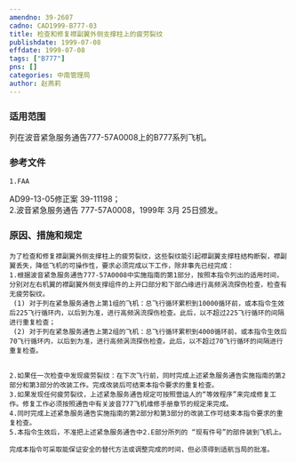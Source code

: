 ```yaml
---
amendno: 39-2607  
cadno: CAD1999-B777-03  
title: 检查和修复襟副翼外侧支撑柱上的疲劳裂纹  
publishdate: 1999-07-08  
effdate: 1999-07-08  
tags: ["B777"]  
pns: []  
categories: 中南管理局  
author: 赵燕莉  
---
```

  
### 适用范围  
列在波音紧急服务通告777-57A0008上的B777系列飞机。  
  
<!--more-->  
### 参考文件  
    1.FAA  
AD99-13-05修正案 39-11198；  
    2.波音紧急服务通告 777-57A0008，1999年 3月 25日颁发。  
  
### 原因、措施和规定  
    为了检查和修复襟副翼外侧支撑柱上的疲劳裂纹，这些裂纹能引起襟副翼支撑柱结构断裂，襟副翼丢失，降低飞机的可操作性，要求必须完成以下工作，除非事先已经完成：  
    1.根据波音紧急服务通告777-57A0008中实施指南的第1部分，按照本指令列出的适用时间，分别对左右机翼的襟副翼外侧支撑组件的上开口部分和下部凸缘进行高频涡流探伤检查，检查有无疲劳裂纹。  
     (1) 对于列在紧急服务通告上第1组的飞机：总飞行循环累积到10000循环前，或本指令生效后225飞行循环内，以后到为准，进行高频涡流探伤检查。此后，以不超过225飞行循环的间隔进行重复检查；  
     (2) 对于列在紧急服务通告上第2组的飞机：总飞行循环累积到4000循环前，或本指令生效后70飞行循环内，以后到为准，进行高频涡流探伤检查。此后，以不超过70飞行循环的间隔进行重复检查。  
  
  
    2.如果任一次检查中发现疲劳裂纹：在下次飞行前，同时完成上述紧急服务通告实施指南的第2部分和第3部分的改装工作。完成改装后可结束本指令要求的重复检查。  
    3.如果发现任何疲劳裂纹，上述紧急服务通告规定可按照营运人的“等效程序”来完成修复工作。修复工作必须按照通告中有关波音777飞机维修手册章节的规定来完成。  
    4.同时完成上述紧急服务通告实施指南的第2部分和第3部分的改装工作可结束本指令要求的重复检查。  
    5.本指令生效后，不准把上述紧急服务通告中2.E部分所列的 “现有件号”的部件装到飞机上。  
  
    完成本指令可采取能保证安全的替代方法或调整完成的时间，但必须得到适航当局的批准。  
